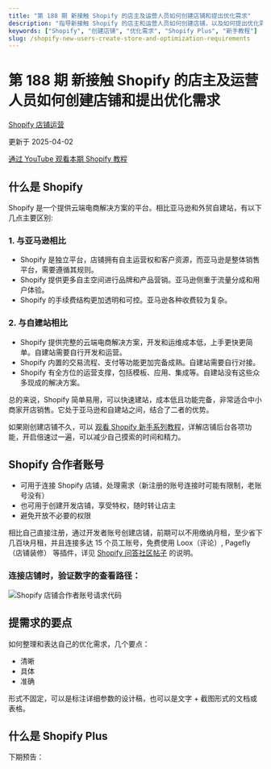 ```yaml
---
title: "第 188 期 新接触 Shopify 的店主及运营人员如何创建店铺和提出优化需求"
description: "指导新接触 Shopify 的店主和运营人员如何创建店铺，以及如何提出优化需求，包括 Shopify 和 Shopify Plus 的介绍"
keywords: ["Shopify", "创建店铺", "优化需求", "Shopify Plus", "新手教程"]
slug: /shopify-new-users-create-store-and-optimization-requirements
---
```


# 第 188 期 新接触 Shopify 的店主及运营人员如何创建店铺和提出优化需求

[Shopify 店铺运营](https://shopify2006.com/tag/shopify-dian-pu-yun-ying/)

更新于 2025-04-02

[通过 YouTube 观看本期 Shopify 教程](https://youtu.be/saBtwYUr_JU?si=ZDKPY6vxFyRvbMaK)

## 什么是 Shopify

Shopify 是一个提供云端电商解决方案的平台。相比亚马逊和外贸自建站，有以下几点主要区别:

### 1. 与亚马逊相比

-   Shopify 是独立平台，店铺拥有自主运营权和客户资源，而亚马逊是整体销售平台，需要遵循其规则。
-   Shopify 提供更多自主空间进行品牌和产品营销。亚马逊侧重于流量分成和用户体验。
-   Shopify 的手续费结构更加透明和可控。亚马逊各种收费较为复杂。

### 2. 与自建站相比

-   Shopify 提供完整的云端电商解决方案，开发和运维成本低，上手更快更简单。自建站需要自行开发和运营。
-   Shopify 内置的交易流程、支付等功能更加完备成熟。自建站需要自行对接。
-   Shopify 有全方位的运营支撑，包括模板、应用、集成等。自建站没有这些众多现成的解决方案。

总的来说，Shopify 简单易用，可以快速建站，成本低且功能完备，非常适合中小商家开店销售。它处于亚马逊和自建站之间，结合了二者的优势。

如果刚创建店铺不久，可以 [观看 Shopify 新手系列教程](https://shopify2006.com/shopify-tutorial-for-beginners/)，详解店铺后台各项功能，开启倍速过一遍，可以减少自己摸索的时间和精力。

## Shopify 合作者账号

-   可用于连接 Shopify 店铺，处理需求（新注册的账号连接时可能有限制，老账号没有）
-   也可用于创建开发店铺，享受特权，随时转让店主
-   避免开放不必要的权限

相比自己直接注册，通过开发者账号创建店铺，前期可以不用缴纳月租，至少省下几百块月租，并且连接多达 15 个员工账号，免费使用 Loox（评论）, Pagefly（店铺装修） 等插件，详见 [Shopify 问答社区帖子](https://club.shopify2006.com/forum-post/192.html) 的说明。

### 连接店铺时，验证数字的查看路径：

![Shopify 店铺合作者账号请求代码](https://shopify2006.com/content/images/2023/12/Shopify------------.webp)

## 提需求的要点

如何整理和表达自己的优化需求，几个要点：

-   清晰
-   具体
-   准确

形式不固定，可以是标注详细参数的设计稿，也可以是文字 + 截图形式的文档或表格。

## 什么是 Shopify Plus

下期预告：